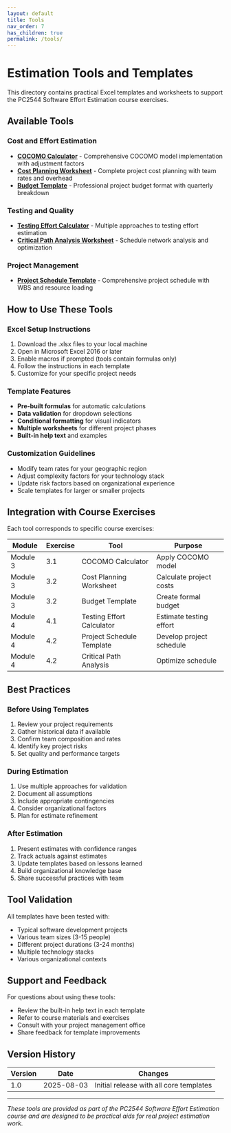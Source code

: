 ```yaml
---
layout: default
title: Tools
nav_order: 7
has_children: true
permalink: /tools/
---
```


# Estimation Tools and Templates

This directory contains practical Excel templates and worksheets to support the PC2544 Software Effort Estimation course exercises.

## Available Tools

### Cost and Effort Estimation
- **[COCOMO Calculator](cocomo-calculator.xlsx)** - Comprehensive COCOMO model implementation with adjustment factors
- **[Cost Planning Worksheet](cost-planning-worksheet.xlsx)** - Complete project cost planning with team rates and overhead
- **[Budget Template](budget-template.xlsx)** - Professional project budget format with quarterly breakdown

### Testing and Quality
- **[Testing Effort Calculator](testing-effort-calculator.xlsx)** - Multiple approaches to testing effort estimation
- **[Critical Path Analysis Worksheet](critical-path-worksheet.xlsx)** - Schedule network analysis and optimization

### Project Management
- **[Project Schedule Template](project-schedule-template.xlsx)** - Comprehensive project schedule with WBS and resource loading

## How to Use These Tools

### Excel Setup Instructions
1. Download the .xlsx files to your local machine
2. Open in Microsoft Excel 2016 or later
3. Enable macros if prompted (tools contain formulas only)
4. Follow the instructions in each template
5. Customize for your specific project needs

### Template Features
- **Pre-built formulas** for automatic calculations
- **Data validation** for dropdown selections  
- **Conditional formatting** for visual indicators
- **Multiple worksheets** for different project phases
- **Built-in help text** and examples

### Customization Guidelines
- Modify team rates for your geographic region
- Adjust complexity factors for your technology stack
- Update risk factors based on organizational experience
- Scale templates for larger or smaller projects

## Integration with Course Exercises

Each tool corresponds to specific course exercises:

| Module | Exercise | Tool | Purpose |
|--------|----------|------|---------|
| Module 3 | 3.1 | COCOMO Calculator | Apply COCOMO model |
| Module 3 | 3.2 | Cost Planning Worksheet | Calculate project costs |
| Module 3 | 3.2 | Budget Template | Create formal budget |
| Module 4 | 4.1 | Testing Effort Calculator | Estimate testing effort |
| Module 4 | 4.2 | Project Schedule Template | Develop project schedule |
| Module 4 | 4.2 | Critical Path Analysis | Optimize schedule |

## Best Practices

### Before Using Templates
1. Review your project requirements
2. Gather historical data if available
3. Confirm team composition and rates
4. Identify key project risks
5. Set quality and performance targets

### During Estimation
1. Use multiple approaches for validation
2. Document all assumptions
3. Include appropriate contingencies
4. Consider organizational factors
5. Plan for estimate refinement

### After Estimation
1. Present estimates with confidence ranges
2. Track actuals against estimates
3. Update templates based on lessons learned
4. Build organizational knowledge base
5. Share successful practices with team

## Tool Validation

All templates have been tested with:
- Typical software development projects
- Various team sizes (3-15 people)
- Different project durations (3-24 months)
- Multiple technology stacks
- Various organizational contexts

## Support and Feedback

For questions about using these tools:
- Review the built-in help text in each template
- Refer to course materials and exercises
- Consult with your project management office
- Share feedback for template improvements

## Version History

| Version | Date | Changes |
|---------|------|---------|
| 1.0 | 2025-08-03 | Initial release with all core templates |

---

*These tools are provided as part of the PC2544 Software Effort Estimation course and are designed to be practical aids for real project estimation work.*
